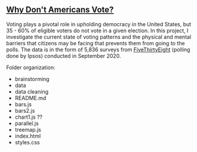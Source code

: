 ## <a href="https://eujeneyumm.github.io/CAPP30239_FA22/final_project"> Why Don't Americans Vote? </a>

Voting plays a pivotal role in upholding democracy in the United States, but 35 - 60% of eligible voters do not vote in a given election. In this project, I investigate the current state of voting patterns and the physical and mental barriers that citizens may be facing that prevents them from going to the polls. The data is in the form of 5,836 surveys from <a href = "https://github.com/fivethirtyeight/data/tree/master/non-voters">FiveThirtyEight</a> (polling done by Ipsos) conducted in September 2020.

Folder organization:
* brainstorming
* data
* data cleaning 
* README.md
* bars.js
* bars2.js
* chart1.js ?? 
* parallel.js
* treemap.js
* index.html
* styles.css

